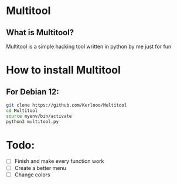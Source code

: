 # Multitool

## What is Multitool?
Multitool is a simple hacking tool written in python by me just for fun

# How to install Multitool
## For Debian 12:

```bash
git clone https://github.com/Kerlooo/Multitool
cd Multitool
source myenv/bin/activate
python3 multitool.py
```

# Todo:
- [ ] Finish and make every function work
- [ ] Create a better menu
- [ ] Change colors
